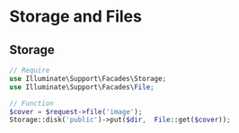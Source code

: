 # Storage and Files

## Storage

```php
// Require
use Illuminate\Support\Facades\Storage;
use Illuminate\Support\Facades\File;

// Function
$cover = $request->file('image');
Storage::disk('public')->put($dir,  File::get($cover));
```
